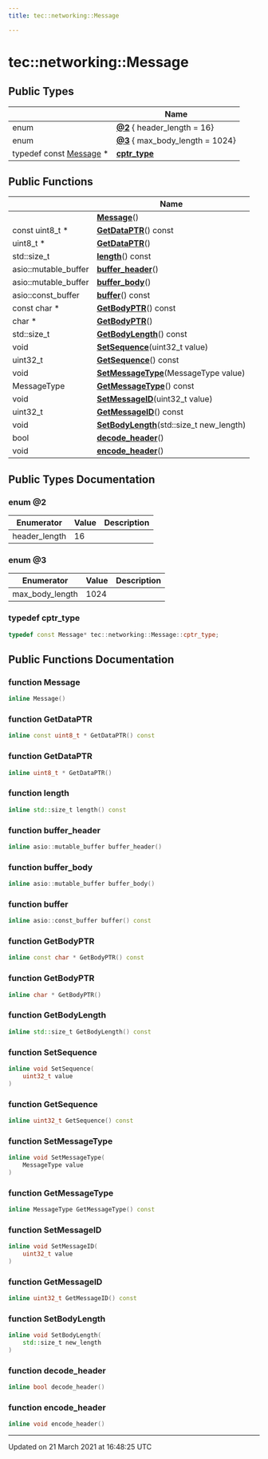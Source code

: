 ```yaml
---
title: tec::networking::Message

---
```


# tec::networking::Message



## Public Types

|                | Name           |
| -------------- | -------------- |
| enum| **[@2](/engine/Classes/classtec_1_1networking_1_1_message/#enum-@2)** { header_length = 16} |
| enum| **[@3](/engine/Classes/classtec_1_1networking_1_1_message/#enum-@3)** { max_body_length = 1024} |
| typedef const [Message](/engine/Classes/classtec_1_1networking_1_1_message/) * | **[cptr_type](/engine/Classes/classtec_1_1networking_1_1_message/#typedef-cptr_type)**  |

## Public Functions

|                | Name           |
| -------------- | -------------- |
| | **[Message](/engine/Classes/classtec_1_1networking_1_1_message/#function-message)**() |
| const uint8_t * | **[GetDataPTR](/engine/Classes/classtec_1_1networking_1_1_message/#function-getdataptr)**() const |
| uint8_t * | **[GetDataPTR](/engine/Classes/classtec_1_1networking_1_1_message/#function-getdataptr)**() |
| std::size_t | **[length](/engine/Classes/classtec_1_1networking_1_1_message/#function-length)**() const |
| asio::mutable_buffer | **[buffer_header](/engine/Classes/classtec_1_1networking_1_1_message/#function-buffer_header)**() |
| asio::mutable_buffer | **[buffer_body](/engine/Classes/classtec_1_1networking_1_1_message/#function-buffer_body)**() |
| asio::const_buffer | **[buffer](/engine/Classes/classtec_1_1networking_1_1_message/#function-buffer)**() const |
| const char * | **[GetBodyPTR](/engine/Classes/classtec_1_1networking_1_1_message/#function-getbodyptr)**() const |
| char * | **[GetBodyPTR](/engine/Classes/classtec_1_1networking_1_1_message/#function-getbodyptr)**() |
| std::size_t | **[GetBodyLength](/engine/Classes/classtec_1_1networking_1_1_message/#function-getbodylength)**() const |
| void | **[SetSequence](/engine/Classes/classtec_1_1networking_1_1_message/#function-setsequence)**(uint32_t value) |
| uint32_t | **[GetSequence](/engine/Classes/classtec_1_1networking_1_1_message/#function-getsequence)**() const |
| void | **[SetMessageType](/engine/Classes/classtec_1_1networking_1_1_message/#function-setmessagetype)**(MessageType value) |
| MessageType | **[GetMessageType](/engine/Classes/classtec_1_1networking_1_1_message/#function-getmessagetype)**() const |
| void | **[SetMessageID](/engine/Classes/classtec_1_1networking_1_1_message/#function-setmessageid)**(uint32_t value) |
| uint32_t | **[GetMessageID](/engine/Classes/classtec_1_1networking_1_1_message/#function-getmessageid)**() const |
| void | **[SetBodyLength](/engine/Classes/classtec_1_1networking_1_1_message/#function-setbodylength)**(std::size_t new_length) |
| bool | **[decode_header](/engine/Classes/classtec_1_1networking_1_1_message/#function-decode_header)**() |
| void | **[encode_header](/engine/Classes/classtec_1_1networking_1_1_message/#function-encode_header)**() |

## Public Types Documentation

### enum @2

| Enumerator | Value | Description |
| ---------- | ----- | ----------- |
| header_length | 16|   |




### enum @3

| Enumerator | Value | Description |
| ---------- | ----- | ----------- |
| max_body_length | 1024|   |




### typedef cptr_type

```cpp
typedef const Message* tec::networking::Message::cptr_type;
```


## Public Functions Documentation

### function Message

```cpp
inline Message()
```


### function GetDataPTR

```cpp
inline const uint8_t * GetDataPTR() const
```


### function GetDataPTR

```cpp
inline uint8_t * GetDataPTR()
```


### function length

```cpp
inline std::size_t length() const
```


### function buffer_header

```cpp
inline asio::mutable_buffer buffer_header()
```


### function buffer_body

```cpp
inline asio::mutable_buffer buffer_body()
```


### function buffer

```cpp
inline asio::const_buffer buffer() const
```


### function GetBodyPTR

```cpp
inline const char * GetBodyPTR() const
```


### function GetBodyPTR

```cpp
inline char * GetBodyPTR()
```


### function GetBodyLength

```cpp
inline std::size_t GetBodyLength() const
```


### function SetSequence

```cpp
inline void SetSequence(
    uint32_t value
)
```


### function GetSequence

```cpp
inline uint32_t GetSequence() const
```


### function SetMessageType

```cpp
inline void SetMessageType(
    MessageType value
)
```


### function GetMessageType

```cpp
inline MessageType GetMessageType() const
```


### function SetMessageID

```cpp
inline void SetMessageID(
    uint32_t value
)
```


### function GetMessageID

```cpp
inline uint32_t GetMessageID() const
```


### function SetBodyLength

```cpp
inline void SetBodyLength(
    std::size_t new_length
)
```


### function decode_header

```cpp
inline bool decode_header()
```


### function encode_header

```cpp
inline void encode_header()
```


-------------------------------

Updated on 21 March 2021 at 16:48:25 UTC